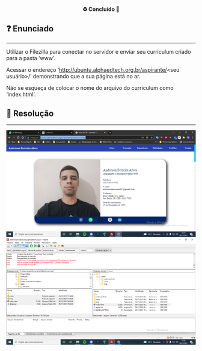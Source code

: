 <h4 align="center"> 
  ♻️ Concluído 🚀
</h4>

## ❓ Enunciado
---
Utilizar o Filezilla para conectar no servidor e enviar seu curriculum criado para a pasta ‘www’.

Acessar o endereço ‘http://ubuntu.alphaedtech.org.br/aspirante/<seu usuário>/’ demonstrando que a sua página está no ar. 

Não se esqueça de colocar o nome do arquivo do curriculum como ‘index.html’.

## 📝 Resolução
---

![](Curriculo_Servidor.png)
![](FileZilla.png)